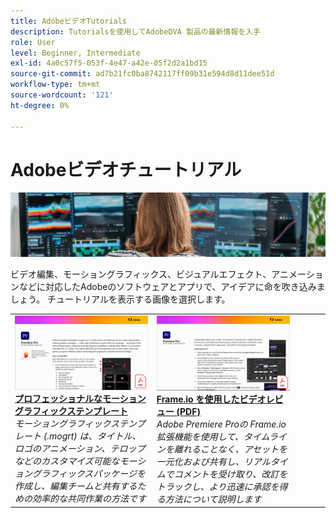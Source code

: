 ```yaml
---
title: AdobeビデオTutorials
description: Tutorialsを使用してAdobeDVA 製品の最新情報を入手
role: User
level: Beginner, Intermediate
exl-id: 4a0c57f5-053f-4e47-a42e-05f2d2a1bd15
source-git-commit: ad7b21fc0ba8742117ff09b31e594d8d11dee51d
workflow-type: tm+mt
source-wordcount: '121'
ht-degree: 0%

---
```


# Adobeビデオチュートリアル

![Creative CloudHero Image](../assets/CCEbanner-DVA.png)

ビデオ編集、モーショングラフィックス、ビジュアルエフェクト、アニメーションなどに対応したAdobeのソフトウェアとアプリで、アイデアに命を吹き込みましょう。 チュートリアルを表示する画像を選択します。

<table>
<tr>
 <td>
   <a href="motion-graphics-templates.md">
      <img alt="プロフェッショナルなモーショングラフィックステンプレート" src="assets/MORGTs.png" />
   </a>
    <div>
   <a href="motion-graphics-templates.md"><strong>プロフェッショナルなモーショングラフィックステンプレート</strong></a>
    </div>
    <em>モーショングラフィックステンプレート (.mogrt) は、タイトル、ロゴのアニメーション、テロップなどのカスタマイズ可能なモーショングラフィックスパッケージを作成し、編集チームと共有するための効率的な共同作業の方法です</em>
    <br>
  </td>
  <td>
   <a href="video-review-frame-io.md">
      <img alt="Frame-io を使用したビデオレビュー" src="assets/Videoreviewwithframe.png" />
   </a>
    <div>
   <a href="video-review-frame-io.md"><strong>Frame.io を使用したビデオレビュー (PDF)</strong></a>
    </div>
    <em>Adobe Premiere Proの Frame.io 拡張機能を使用して、タイムラインを離れることなく、アセットを一元化および共有し、リアルタイムでコメントを受け取り、改訂をトラックし、より迅速に承認を得る方法について説明します</em>
    <br>
  </td>
  <td>
    <img alt="スペーサー" src="../assets/acrobat_PDF_whitespacer_96.png" />
    <div>
    <br>
  </td>
  <td>
    <img alt="スペーサー" src="../assets/acrobat_PDF_whitespacer_96.png" />
    <div>
    <br>
  </td>
</tr>
</table>

